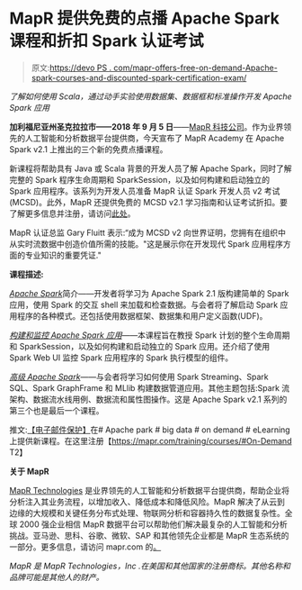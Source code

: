 # MapR 提供免费的点播 Apache Spark 课程和折扣 Spark 认证考试

> 原文:[https://devo PS . com/mapr-offers-free-on-demand-Apache-spark-courses-and-discounted-spark-certification-exam/](https://devops.com/mapr-offers-free-on-demand-apache-spark-courses-and-discounted-spark-certification-exam/)

*了解如何使用 Scala，通过动手实验使用数据集、数据框和标准操作开发 Apache Spark 应用*

**加利福尼亚州圣克拉拉市——2018 年 9 月 5 日**——[MapR 科技公司](https://mapr.com/?utm_source=press-release&utm_medium=referral&utm_campaign=wpr-body)。作为业界领先的人工智能和分析数据平台提供商，今天宣布了 MapR Academy 在 Apache Spark v2.1 上推出的三个新的免费点播课程。

新课程将帮助具有 Java 或 Scala 背景的开发人员了解 Apache Spark，同时了解完整的 Spark 程序生命周期和 SparkSession，以及如何构建和启动独立的 Spark 应用程序。该系列为开发人员准备 MapR 认证 Spark 开发人员 v2 考试(MCSD)。此外，MapR 还提供免费的 MCSD v2.1 学习指南和认证考试折扣。要了解更多信息并注册，请访问[此处](https://mapr.com/training/courses/#On-Demand)。

MapR 认证总监 Gary Fluitt 表示:“成为 MCSD v2 向世界证明，您拥有在组织中从实时流数据中创造价值所需的技能。"这是展示你在开发现代 Spark 应用程序方面的专业知识的重要凭证."

**课程描述:**

[*Apache Spark*](https://mapr.com/training/on-demand/dev-360-v21-introduction-to-apache-spark/)简介——开发者将学习为 Apache Spark 2.1 版构建简单的 Spark 应用，使用 Spark 的交互 shell 来加载和检查数据。与会者将了解启动 Spark 应用程序的各种模式。还包括使用数据框架、数据集和用户定义函数(UDF)。

[*构建和监控 Apache Spark 应用*](https://mapr.com/training/on-demand/dev-361-v21-build-and-monitor-apache-spark-applications/)——本课程旨在教授 Spark 计划的整个生命周期和 SparkSession，以及如何构建和启动独立的 Spark 应用。还介绍了使用 Spark Web UI 监控 Spark 应用程序的 Spark 执行模型的组件。

[*高级 Apache Spark*](http://learn.mapr.com/series/sparkv2/dev-362-advanced-apache-spark-spark-v21)——与会者将学习如何使用 Spark Streaming、Spark SQL、Spark GraphFrame 和 MLlib 构建数据管道应用。其他主题包括:Spark 流架构、数据流水线用例、数据流和属性图操作。这是 Apache Spark v2.1 系列的第三个也是最后一个课程。

推文:[【电子邮件保护】](/cdn-cgi/l/email-protection)在# Apache park # big data # on demand # eLearning 上提供新课程。在这里注册【https://mapr.com/training/courses/#On-Demand T2】

**关于 MapR**

[MapR Technologies](https://mapr.com/?utm_source=press-release&utm_medium=referral&utm_campaign=wpr-footer) 是业界领先的人工智能和分析数据平台提供商，帮助企业将分析注入其业务流程，以增加收入、降低成本和降低风险。MapR 解决了从云到边缘的大规模和关键任务分布式处理、物联网分析和容器持久性的数据复杂性。全球 2000 强企业相信 MapR 数据平台可以帮助他们解决最复杂的人工智能和分析挑战。亚马逊、思科、谷歌、微软、SAP 和其他领先企业都是 MapR 生态系统的一部分。更多信息，请访问 mapr.com 的[。](https://mapr.com/?utm_source=press-release&utm_medium=referral&utm_campaign=wpr-footer)

*MapR 是 MapR Technologies，Inc .在美国和其他国家的注册商标。其他名称和品牌可能是其他人的财产。*

# #